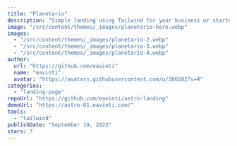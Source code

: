 ```yaml
---
title: "Planetario"
description: "Simple landing using Tailwind for your business or startup."
image: "/src/content/themes/_images/planetario-hero.webp"
images:
  - "/src/content/themes/_images/planetario-2.webp"
  - "/src/content/themes/_images/planetario-3.webp"
  - "/src/content/themes/_images/planetario-4.webp"
author:
  url: "https://github.com/eavinti"
  name: "eavinti"
  avatar: "https://avatars.githubusercontent.com/u/386582?v=4"
categories:
  - "landing-page"
repoUrl: "https://github.com/eavinti/astro-landing"
demoUrl: "https://astro-01.eavinti.com/"
tools:
  - "tailwind"
publishDate: "September 19, 2023"
stars: 7
---
```

